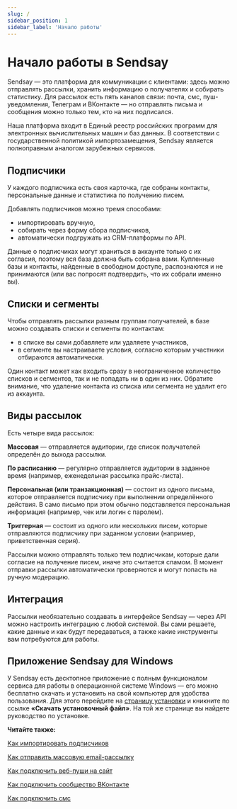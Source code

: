 ```yaml
---
slug: /
sidebar_position: 1
sidebar_label: 'Начало работы'
---
```


# Начало работы в Sendsay

Sendsay — это платформа для коммуникации с клиентами: здесь можно отправлять рассылки, хранить информацию о получателях и собирать статистику. Для рассылок есть пять каналов связи: почта, смс, пуш-уведомления, Телеграм и ВКонтакте — но отправлять письма и сообщения можно только тем, кто на них подписался.

Наша платформа входит в Единый реестр российских программ для электронных вычислительных машин и баз данных. В соответствии с государственной политикой импортозамещения, Sendsay является полноправным аналогом зарубежных сервисов.

## Подписчики

У каждого подписчика есть своя карточка, где собраны контакты, персональные данные и статистика по получению писем.

Добавлять подписчиков можно тремя способами:

- импортировать вручную,
- собирать через форму сбора подписчиков,
- автоматически подгружать из CRM-платформы по API.

Данные о подписчиках могут храниться в аккаунте только с их согласия, поэтому вся база должна быть собрана вами. Купленные базы и контакты, найденные в свободном доступе, распознаются и не принимаются (или вас попросят подтвердить, что их собрали именно вы).

## Списки и сегменты

Чтобы отправлять рассылки разным группам получателей, в базе можно создавать списки и сегменты по контактам:

- в списке вы сами добавляете или удаляете участников,
- в сегменте вы настраиваете условия, согласно которым участники отбираются автоматически.

Один контакт может как входить сразу в неограниченное количество списков и сегментов, так и не попадать ни в один из них. Обратите внимание, что удаление контакта из списка или сегмента не удалит его из аккаунта.

## Виды рассылок

Есть четыре вида рассылок:

**Массовая** — отправляется аудитории, где список получателей определён до выхода рассылки.

**По расписанию** — регулярно отправляется аудитории в заданное время (например, еженедельная рассылка прайс-листа).

**Персональная (или транзакционная)** — состоит из одного письма, которое отправляется подписчику при выполнении определённого действия. В само письмо при этом обычно подставляется персональная информация (например, чек или логин с паролем).

**Триггерная** — состоит из одного или нескольких писем, которые отправляются подписчику при заданном условии (например, приветственная серия).

Рассылки можно отправлять только тем подписчикам, которые дали согласие на получение писем, иначе это считается спамом. В момент отправки рассылки автоматически проверяются и могут попасть на ручную модерацию.

## Интеграция

Рассылки необязательно создавать в интерфейсе Sendsay — через API можно настроить интеграцию с любой системой. Вы сами решаете, какие данные и как будут передаваться, а также какие инструменты вам потребуются для работы.

## Приложение Sendsay для Windows

У Sendsay есть десктопное приложение с полным функционалом сервиса для работы в операционной системе Windows — его можно бесплатно скачать и установить на свой компьютер для удобства пользования. Для этого перейдите на [страницу установки](https://sendsay.ru/about/ustanovka-sendsay) и кникните по ссылке **«Скачать установочный файл»**. На той же странице вы найдете руководство по установке.

**Читайте также:**

[Как импортировать подписчиков](https://docs.sendsay.ru/subscribers/import-and-export/how-to-import-subscribers)<br/>

[Как отправить массовую email-рассылку](https://docs.sendsay.ru/email-campaigns/create-your-campaign/how-to-send-email-campaign)<br/>

[Как подключить веб-пуши на сайт](https://docs.sendsay.ru/other-channels/web-push/how-to-connect-web-push)<br/>

[Как подключить сообщество ВКонтакте](https://docs.sendsay.ru/other-channels/vk/how-to-connect-vk-community)<br/>

[Как подключить смс](https://docs.sendsay.ru/other-channels/sms/how-to-connect-sms)
